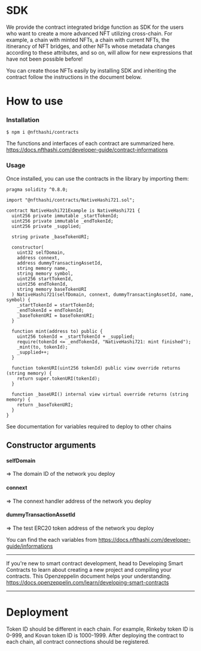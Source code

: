 # SDK

We provide the contract integrated bridge function as SDK for the users who want to create a more advanced NFT utilizing cross-chain.
For example, a chain with minted NFTs, a chain with current NFTs, the itinerancy of NFT bridges, and other NFTs whose metadata changes according to these attributes, and so on, will allow for new expressions that have not been possible before!

You can create those NFTs easily by installing SDK and inheriting the contract follow the instructions in the document below.

# How to use

### Installation

```
$ npm i @nfthashi/contracts
```

The functions and interfaces of each contract are summarized here.
https://docs.nfthashi.com/developer-guide/contract-informations

### Usage

Once installed, you can use the contracts in the library by importing them:

```
pragma solidity ^0.8.0;

import "@nfthashi/contracts/NativeHashi721.sol";

contract NativeHashi721Example is NativeHashi721 {
  uint256 private immutable _startTokenId;
  uint256 private immutable _endTokenId;
  uint256 private _supplied;

  string private _baseTokenURI;

  constructor(
    uint32 selfDomain,
    address connext,
    address dummyTransactingAssetId,
    string memory name,
    string memory symbol,
    uint256 startTokenId,
    uint256 endTokenId,
    string memory baseTokenURI
  ) NativeHashi721(selfDomain, connext, dummyTransactingAssetId, name, symbol) {
    _startTokenId = startTokenId;
    _endTokenId = endTokenId;
    _baseTokenURI = baseTokenURI;
  }

  function mint(address to) public {
    uint256 tokenId = _startTokenId + _supplied;
    require(tokenId <= _endTokenId, "NativeHashi721: mint finished");
    _mint(to, tokenId);
    _supplied++;
  }

  function tokenURI(uint256 tokenId) public view override returns (string memory) {
    return super.tokenURI(tokenId);
  }

  function _baseURI() internal view virtual override returns (string memory) {
    return _baseTokenURI;
  }
}

```

See documentation for variables required to deploy to other chains

## Constructor arguments

#### selfDomain

=> The domain ID of the network you deploy

#### connext

=> The connext handler address of the network you deploy

#### dummyTransactionAssetId

=> The test ERC20 token address of the network you deploy

You can find the each variables from
https://docs.nfthashi.com/developer-guide/informations

---

If you're new to smart contract development, head to Developing Smart Contracts to learn about creating a new project and compiling your contracts. This Openzeppelin document helps your understanding.
https://docs.openzeppelin.com/learn/developing-smart-contracts

---

# Deployment

Token ID should be different in each chain. For example, Rinkeby token ID is 0-999, and Kovan token ID is 1000-1999.
After deploying the contract to each chain, all contract connections should be registered.
